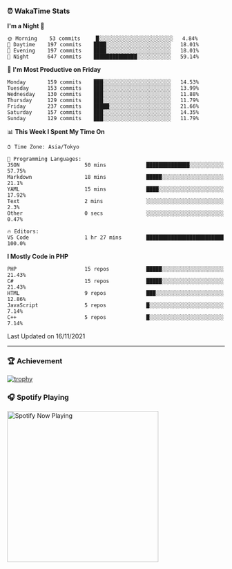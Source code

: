 ### ⏰ WakaTime Stats


<!--START_SECTION:waka-->
**I'm a Night 🦉** 

```text
🌞 Morning    53 commits     █░░░░░░░░░░░░░░░░░░░░░░░░   4.84% 
🌆 Daytime    197 commits    ████░░░░░░░░░░░░░░░░░░░░░   18.01% 
🌃 Evening    197 commits    ████░░░░░░░░░░░░░░░░░░░░░   18.01% 
🌙 Night      647 commits    ██████████████░░░░░░░░░░░   59.14%

```
📅 **I'm Most Productive on Friday** 

```text
Monday       159 commits    ███░░░░░░░░░░░░░░░░░░░░░░   14.53% 
Tuesday      153 commits    ███░░░░░░░░░░░░░░░░░░░░░░   13.99% 
Wednesday    130 commits    ███░░░░░░░░░░░░░░░░░░░░░░   11.88% 
Thursday     129 commits    ███░░░░░░░░░░░░░░░░░░░░░░   11.79% 
Friday       237 commits    █████░░░░░░░░░░░░░░░░░░░░   21.66% 
Saturday     157 commits    ███░░░░░░░░░░░░░░░░░░░░░░   14.35% 
Sunday       129 commits    ███░░░░░░░░░░░░░░░░░░░░░░   11.79%

```


📊 **This Week I Spent My Time On** 

```text
⌚︎ Time Zone: Asia/Tokyo

💬 Programming Languages: 
JSON                     50 mins             ██████████████░░░░░░░░░░░   57.75% 
Markdown                 18 mins             █████░░░░░░░░░░░░░░░░░░░░   21.1% 
YAML                     15 mins             ████░░░░░░░░░░░░░░░░░░░░░   17.92% 
Text                     2 mins              ░░░░░░░░░░░░░░░░░░░░░░░░░   2.3% 
Other                    0 secs              ░░░░░░░░░░░░░░░░░░░░░░░░░   0.47%

🔥 Editors: 
VS Code                  1 hr 27 mins        █████████████████████████   100.0%

```

**I Mostly Code in PHP** 

```text
PHP                      15 repos            █████░░░░░░░░░░░░░░░░░░░░   21.43% 
C#                       15 repos            █████░░░░░░░░░░░░░░░░░░░░   21.43% 
HTML                     9 repos             ███░░░░░░░░░░░░░░░░░░░░░░   12.86% 
JavaScript               5 repos             █░░░░░░░░░░░░░░░░░░░░░░░░   7.14% 
C++                      5 repos             █░░░░░░░░░░░░░░░░░░░░░░░░   7.14%

```



 Last Updated on 16/11/2021
<!--END_SECTION:waka-->

---

### 🏆 Achievement

[![trophy](https://github-profile-trophy.vercel.app/?username=Slime-hatena&theme=flat&no-bg=true&no-frame=true&column=8)](https://github.com/ryo-ma/github-profile-trophy)

### 🎧 Spotify Playing

[<img src="https://spotify-now-playing-slime-hatena.vercel.app/api/spotify-playing" alt="Spotify Now Playing" width="350" />](https://open.spotify.com/user/slime_hatena)

<!--
**Slime-hatena/Slime-hatena** is a ✨ _special_ ✨ repository because its `README.md` (this file) appears on your GitHub profile.

Here are some ideas to get you started:

- 🔭 I’m currently working on ...
- 🌱 I’m currently learning ...
- 👯 I’m looking to collaborate on ...
- 🤔 I’m looking for help with ...
- 💬 Ask me about ...
- 📫 How to reach me: ...
- 😄 Pronouns: ...
- ⚡ Fun fact: ...
-->
